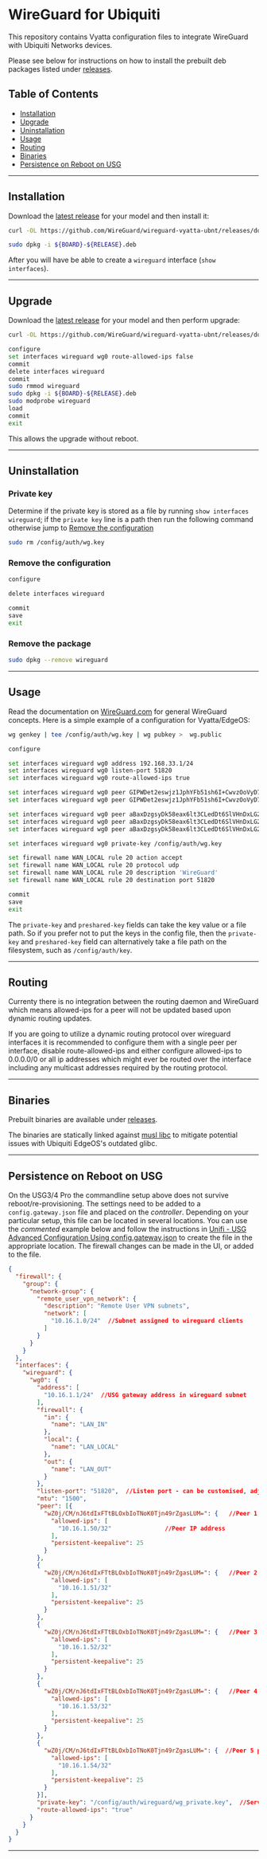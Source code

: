 WireGuard for Ubiquiti
======================

This repository contains Vyatta configuration files to integrate WireGuard with Ubiquiti Networks devices.

Please see below for instructions on how to install the prebuilt deb packages listed under [releases](https://github.com/WireGuard/wireguard-vyatta-ubnt/releases).

Table of Contents
-----------------

* [Installation](#installation)
* [Upgrade](#upgrade)
* [Uninstallation](#uninstallation)
* [Usage](#usage)
* [Routing](#routing)
* [Binaries](#binaries)
* [Persistence on Reboot on USG](#persistence-on-reboot-on-usg)

---

Installation
------------

Download the [latest release](https://github.com/WireGuard/wireguard-vyatta-ubnt/releases/latest) for your model and then install it:

```bash
curl -OL https://github.com/WireGuard/wireguard-vyatta-ubnt/releases/download/${RELEASE}/${BOARD}-${RELEASE}.deb

sudo dpkg -i ${BOARD}-${RELEASE}.deb
```

After you will have be able to create a `wireguard` interface (`show interfaces`).

---

Upgrade
-------

Download the [latest release](https://github.com/WireGuard/wireguard-vyatta-ubnt/releases/latest) for your model and then perform upgrade:

```bash
curl -OL https://github.com/WireGuard/wireguard-vyatta-ubnt/releases/download/${RELEASE}/${BOARD}-${RELEASE}.deb

configure
set interfaces wireguard wg0 route-allowed-ips false
commit
delete interfaces wireguard
commit
sudo rmmod wireguard
sudo dpkg -i ${BOARD}-${RELEASE}.deb
sudo modprobe wireguard
load
commit
exit
```

This allows the upgrade without reboot.

---

Uninstallation
--------------

### Private key ###

Determine if the private key is stored as a file by running `show interfaces wireguard`; if the  `private key` line is a path then run the following command otherwise jump to [Remove the configuration](#remove-the-configuration)

```bash
sudo rm /config/auth/wg.key
```

### Remove the configuration ###

```bash
configure

delete interfaces wireguard

commit
save
exit
```

### Remove the package ###

```bash
sudo dpkg --remove wireguard
```

---

Usage
-----

Read the documentation on [WireGuard.com](https://www.wireguard.com/) for general WireGuard concepts. Here is a simple example of a configuration for Vyatta/EdgeOS:

```bash
wg genkey | tee /config/auth/wg.key | wg pubkey >  wg.public

configure

set interfaces wireguard wg0 address 192.168.33.1/24
set interfaces wireguard wg0 listen-port 51820
set interfaces wireguard wg0 route-allowed-ips true

set interfaces wireguard wg0 peer GIPWDet2eswjz1JphYFb51sh6I+CwvzOoVyD7z7kZVc= endpoint example1.org:29922
set interfaces wireguard wg0 peer GIPWDet2eswjz1JphYFb51sh6I+CwvzOoVyD7z7kZVc= allowed-ips 192.168.33.101/32

set interfaces wireguard wg0 peer aBaxDzgsyDk58eax6lt3CLedDt6SlVHnDxLG2K5UdV4= endpoint example2.net:51820
set interfaces wireguard wg0 peer aBaxDzgsyDk58eax6lt3CLedDt6SlVHnDxLG2K5UdV4= allowed-ips 192.168.33.102/32
set interfaces wireguard wg0 peer aBaxDzgsyDk58eax6lt3CLedDt6SlVHnDxLG2K5UdV4= allowed-ips 192.168.33.103/32

set interfaces wireguard wg0 private-key /config/auth/wg.key

set firewall name WAN_LOCAL rule 20 action accept
set firewall name WAN_LOCAL rule 20 protocol udp
set firewall name WAN_LOCAL rule 20 description 'WireGuard'
set firewall name WAN_LOCAL rule 20 destination port 51820

commit
save
exit
```

The `private-key` and `preshared-key` fields can take the key value or a file path. So if you prefer not to put the keys in the config file, then the `private-key` and `preshared-key` field can alternatively take a file path on the filesystem, such as `/config/auth/key`.

---

Routing
-------

Currenty there is no integration between the routing daemon and WireGuard which means allowed-ips for a peer will not be updated based upon dynamic routing updates.

If you are going to utilize a dynamic routing protocol over wireguard interfaces it is recommended to configure them with a single peer per interface, disable route-allowed-ips and either configure allowed-ips to 0.0.0.0/0 or all ip addresses which might ever be routed over the interface including any multicast addresses required by the routing protocol.

---

Binaries
--------

Prebuilt binaries are available under [releases](https://github.com/WireGuard/wireguard-vyatta-ubnt/releases).

The binaries are statically linked against [musl libc](https://www.musl-libc.org/) to mitigate potential issues with Ubiquiti EdgeOS's outdated glibc.

---

Persistence on Reboot on USG
----------------------------

On the USG3/4 Pro the commandline setup above does not survive reboot/re-provisioning. The settings need to be added to a `config.gateway.json` file and placed on the *controller*. Depending on your particular setup, this file can be located in several locations. You can use the *commented* example below and follow the instructions in [Unifi - USG Advanced Configuration Using config.gateway.json](https://help.ui.com/hc/en-us/articles/215458888-UniFi-USG-Advanced-Configuration-Using-config-gateway-json) to create the file in the appropriate location. The firewall changes can be made in the UI, or added to the file.

```json
{
  "firewall": {
    "group": {
      "network-group": {
        "remote_user_vpn_network": {
          "description": "Remote User VPN subnets",
          "network": [
            "10.16.1.0/24"  //Subnet assigned to wireguard clients
          ]
        }
      }
    }
  },
  "interfaces": {
    "wireguard": {
      "wg0": {
        "address": [
          "10.16.1.1/24"  //USG gateway address in wireguard subnet
        ],
        "firewall": {
          "in": {
            "name": "LAN_IN"
          },
          "local": {
            "name": "LAN_LOCAL"
          },
          "out": {
            "name": "LAN_OUT"
          }
        },
        "listen-port": "51820",  //Listen port - can be customised, adjust firewall port accordingly
        "mtu": "1500",
        "peer": [{
          "wZ0j/CM/nJ6tdIxFTtBLOxbIoTNoK0Tjn49rZgasLUM=": {   //Peer 1 Public Key
            "allowed-ips": [
              "10.16.1.50/32"               //Peer IP address
            ],
            "persistent-keepalive": 25
          }
        },
        {
          "wZ0j/CM/nJ6tdIxFTtBLOxbIoTNoK0Tjn49rZgasLUM=": {   //Peer 2 public key
            "allowed-ips": [
              "10.16.1.51/32"
            ],
            "persistent-keepalive": 25
          }
        },
        {
          "wZ0j/CM/nJ6tdIxFTtBLOxbIoTNoK0Tjn49rZgasLUM=": {   //Peer 3 public key
            "allowed-ips": [
              "10.16.1.52/32"
            ],
            "persistent-keepalive": 25
          }
        },
        {
          "wZ0j/CM/nJ6tdIxFTtBLOxbIoTNoK0Tjn49rZgasLUM=": {   //Peer 4 public key
            "allowed-ips": [
              "10.16.1.53/32"
            ],
            "persistent-keepalive": 25
          }
        },
        {
          "wZ0j/CM/nJ6tdIxFTtBLOxbIoTNoK0Tjn49rZgasLUM=": {  //Peer 5 public key
            "allowed-ips": [
              "10.16.1.54/32"
            ],
            "persistent-keepalive": 25
          }
        }],
        "private-key": "/config/auth/wireguard/wg_private.key",  //Server key
        "route-allowed-ips": "true"
      }
    }
  }
}
```
---
